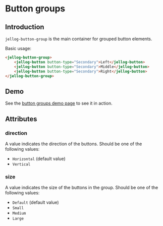 # Button groups

## Introduction

`jellog-button-group` is the main container for grouped button elements.

Basic usage:

````html
<jellog-button-group>
    <jellog-button button-type="Secondary">Left</jellog-button>
    <jellog-button button-type="Secondary">Middle</jellog-button>
    <jellog-button button-type="Secondary">Right</jellog-button>
</jellog-button-group>
````

## Demo

See the [button groups demo page](https://bootstrap-taghelpers.jellog.io/Components/Button-groups) to see it in action.

## Attributes

### direction

A value indicates the direction of the buttons. Should be one of the following values:

* `Horizontal` (default value)
* `Vertical`

### size

A value indicates the size of the buttons in the group. Should be one of the following values:

* `Default` (default value)
* `Small`
* `Medium`
* `Large`
